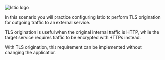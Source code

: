 
![Istio logo](https://raw.githubusercontent.com/lorenzo85/scenarios-ica/main/istio-logo.svg)


In this scenario you will practice configuring Istio to perform TLS origination for outgoing 
traffic to an external service. 

TLS origination is useful when the original internal traffic is HTTP, while the target
service requires traffic to be encrypted with HTTPs instead.

With TLS origination, this requirement can be implemented without changing the application.